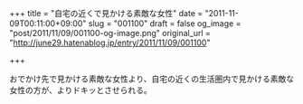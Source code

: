+++
title = "自宅の近くで見かける素敵な女性"
date = "2011-11-09T00:11:00+09:00"
slug = "001100"
draft = false
og_image = "post/2011/11/09/001100-og-image.png"
original_url = "http://june29.hatenablog.jp/entry/2011/11/09/001100"

+++

<p>おでかけ先で見かける素敵な女性より、自宅の近くの生活圏内で見かける素敵な女性の方が、よりドキッとさせられる。</p>
